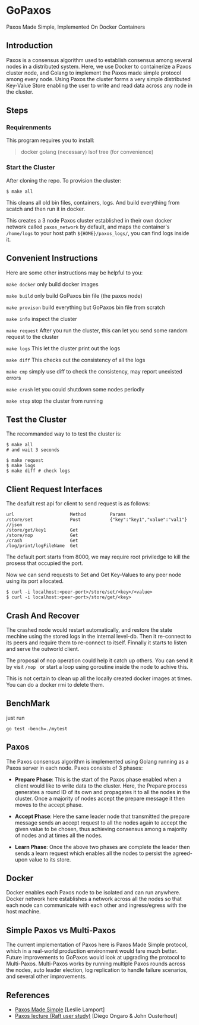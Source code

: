 # GoPaxos

Paxos Made Simple, Implemented On Docker Containers

## Introduction

Paxos is a consensus algorithm used to establish consensus among several nodes in a distributed system. Here, we use Docker to containerize a Paxos cluster node, and Golang to implement the Paxos made simple protocol among every node. 
Using Paxos the cluster forms a very simple distributed Key-Value Store enabling the user to write and read data across any node in the cluster.

## Steps
### Requirenments
This program requires you to install:
> docker golang (necessary)
> lsof tree (for convenience)

### Start the Cluster
After cloning the repo. To provision the cluster:

```
$ make all
```    

This cleans all old bin files, containers, logs. And build everything from scatch and then run it in docker.

This creates a 3 node Paxos cluster established in their own docker network called `paxos_network` by default, and maps the container's `/home/logs` to your host path `${HOME}/paxos_logs/`, you can find logs inside it.

## Convenient Instructions
Here are some other instructions may be helpful to you:

`make docker` only build docker images

`make build` only build GoPaxos bin file (the paxos node)

`make provison` build everything but GoPaxos bin file from scratch 

`make info` inspect the cluster

`make request` After you run the cluster, this can let you send some random request to the cluster

`make logs` This let the cluster print out the logs

`make diff` This checks out the consistency of all the logs

`make cmp` simply use diff to check the consistency, may report unexisted errors

`make crash` let you could shutdown some nodes periodly

`make stop` stop the cluster from running

## Test the Cluster
The recommanded way to to test the cluster is:
```
$ make all
# and wait 3 seconds

$ make request
$ make logs
$ make diff # check logs
```

## Client Request Interfaces
The deafult rest api for client to send request is as follows:
```
url                     Method         Params
/store/set              Post           {"key":"key1","value":"val1"} //json
/store/get/key1         Get            
/store/nop              Get
/crash                  Get
/log/print/logFileName  Get
```
The default port starts from 8000, we may require root priviledge to kill the prosess that occupied the port.

Now we can send requests to Set and Get Key-Values to any peer node using its port allocated.

```
$ curl -i localhost:<peer-port>/store/set/<key>/<value>
$ curl -i localhost:<peer-port>/store/get/<key>
```

## Crash And Recover
The crashed node would restart automatically, and restore the state mechine using the stored logs in the internal level-db. Then it re-connect to its peers and require them to re-connect to itself. Finnally it starts to listen and serve the outworld client.

The proposal of nop operation could help it catch up others. You can send it by visit `/nop ` or start a loop using goroutine inside the node to achive this.


This is not certain to clean up all the locally created docker images at times. You can do a docker rmi to delete them.

## BenchMark
just run
```
go test -bench=./mytest
```


##  Paxos

The Paxos consensus algorithm is implemented using Golang running as a Paxos server in each node. Paxos consists of 3 phases:

- **Prepare Phase**:  This is the start of the Paxos phase enabled when a client would like to write data to the cluster. Here, the Prepare process generates a round ID of its own and propagates it to all the nodes in the cluster. Once a majority of nodes accept the prepare message it then moves to the accept phase.


- **Accept Phase**:  Here the same leader node that transmitted the prepare message sends an accept request to all the nodes again to accept the given value to be chosen, thus achieving consensus among a majority of nodes and at times all the nodes.


- **Learn Phase**: Once the above two phases are complete the leader then sends a learn request which enables all the nodes to persist the agreed-upon value to its store.

## Docker

Docker enables each Paxos node to be isolated and can run anywhere. Docker network here establishes a network across all the nodes so that each node can communicate with each other and ingress/egress with the host machine.

## Simple Paxos vs Multi-Paxos

The current implementation of Paxos here is Paxos Made Simple protocol, which in a real-world production environment would fare much better. Future improvements to GoPaxos would look at upgrading the protocol to Multi-Paxos. Multi-Paxos works by running multiple Paxos rounds across the nodes, auto leader election, log replication to handle failure scenarios, and several other improvements.

## References

 - [Paxos Made Simple](https://lamport.azurewebsites.net/pubs/paxos-simple.pdf) [Leslie Lamport]
 - [Paxos lecture (Raft user study)](https://youtu.be/JEpsBg0AO6o) [Diego Ongaro & John Ousterhout]